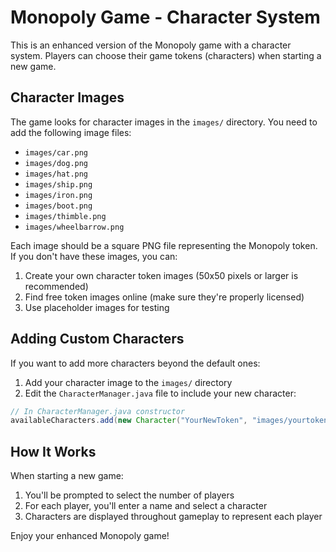 # Monopoly Game - Character System

This is an enhanced version of the Monopoly game with a character system. Players can choose their game tokens (characters) when starting a new game.

## Character Images

The game looks for character images in the `images/` directory. You need to add the following image files:

- `images/car.png`
- `images/dog.png`
- `images/hat.png`
- `images/ship.png`
- `images/iron.png`
- `images/boot.png`
- `images/thimble.png`
- `images/wheelbarrow.png`

Each image should be a square PNG file representing the Monopoly token. If you don't have these images, you can:

1. Create your own character token images (50x50 pixels or larger is recommended)
2. Find free token images online (make sure they're properly licensed)
3. Use placeholder images for testing

## Adding Custom Characters

If you want to add more characters beyond the default ones:

1. Add your character image to the `images/` directory
2. Edit the `CharacterManager.java` file to include your new character:

```java
// In CharacterManager.java constructor
availableCharacters.add(new Character("YourNewToken", "images/yourtoken.png"));
```

## How It Works

When starting a new game:
1. You'll be prompted to select the number of players
2. For each player, you'll enter a name and select a character
3. Characters are displayed throughout gameplay to represent each player

Enjoy your enhanced Monopoly game! 
